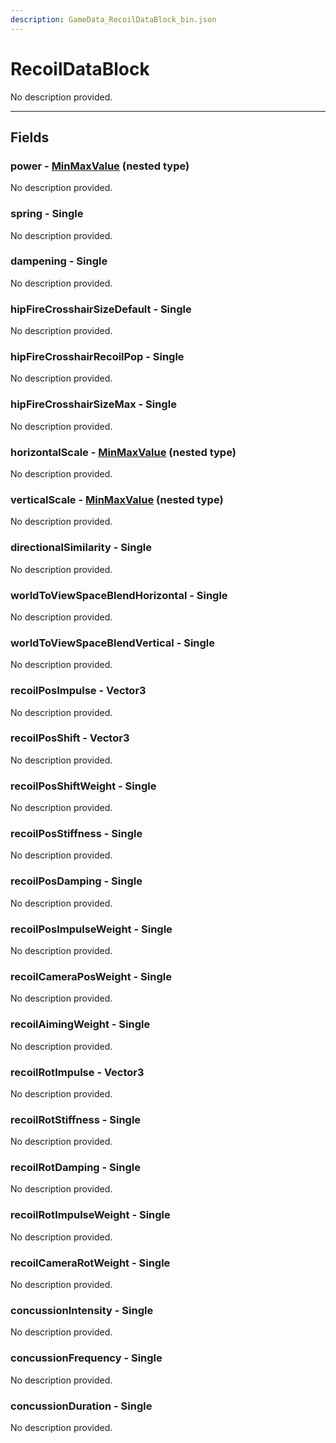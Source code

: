 ```yaml
---
description: GameData_RecoilDataBlock_bin.json
---
```


# RecoilDataBlock

No description provided.

***

## Fields

### power - [MinMaxValue](../../nested-types/minmaxvalue.md) (nested type)

No description provided.

### spring - Single

No description provided.

### dampening - Single

No description provided.

### hipFireCrosshairSizeDefault - Single

No description provided.

### hipFireCrosshairRecoilPop - Single

No description provided.

### hipFireCrosshairSizeMax - Single

No description provided.

### horizontalScale - [MinMaxValue](../../nested-types/minmaxvalue.md) (nested type)

No description provided.

### verticalScale - [MinMaxValue](../../nested-types/minmaxvalue.md) (nested type)

No description provided.

### directionalSimilarity - Single

No description provided.

### worldToViewSpaceBlendHorizontal - Single

No description provided.

### worldToViewSpaceBlendVertical - Single

No description provided.

### recoilPosImpulse - Vector3

No description provided.

### recoilPosShift - Vector3

No description provided.

### recoilPosShiftWeight - Single

No description provided.

### recoilPosStiffness - Single

No description provided.

### recoilPosDamping - Single

No description provided.

### recoilPosImpulseWeight - Single

No description provided.

### recoilCameraPosWeight - Single

No description provided.

### recoilAimingWeight - Single

No description provided.

### recoilRotImpulse - Vector3

No description provided.

### recoilRotStiffness - Single

No description provided.

### recoilRotDamping - Single

No description provided.

### recoilRotImpulseWeight - Single

No description provided.

### recoilCameraRotWeight - Single

No description provided.

### concussionIntensity - Single

No description provided.

### concussionFrequency - Single

No description provided.

### concussionDuration - Single

No description provided.
